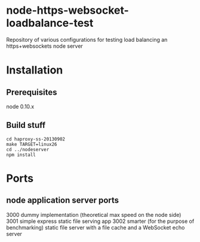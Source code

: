 node-https-websocket-loadbalance-test
=====================================

Repository of various configurations for testing load balancing an https+websockets node server

Installation
============
Prerequisites
-------------
node 0.10.x

Build stuff
-----------

```
cd haproxy-ss-20130902
make TARGET=linux26
cd ../nodeserver
npm install
```

Ports
=====

node application server ports
-----------------------------
3000 dummy implementation (theoretical max speed on the node side)
3001 simple express static file serving app
3002 smarter (for the purpose of benchmarking) static file server with a file cache and a WebSocket echo server
